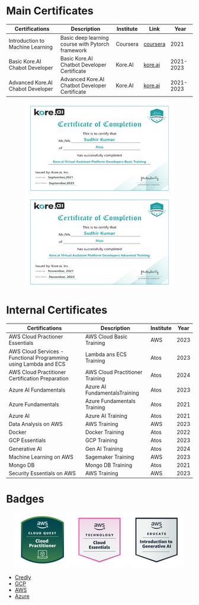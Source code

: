 # Main Certificates
| Certifications | Description| Institute | Link | Year|
| ------ | ------ | ------ | ------ | ----- |
| Introduction to Machine Learning | Basic deep learning course with Pytorch framework |Coursera |  [coursera](https://coursera.org/share/228c6d30d86349bab114fb499cea4370)| 2021 |
| Basic Kore.AI Chabot Developer | Basic Kore.AI Chatbot Developer Certificate | Kore.AI |  [kore.ai](https://github.com/sudhirln92/data-science-courses/blob/master/Certifications/Kore.AI-Basic-Training-2021.jpg)| 2021-2023 |
| Advanced Kore.AI Chabot Developer | Advanced Kore.AI Chatbot Developer Certificate | Kore.AI |  [kore.ai](https://github.com/sudhirln92/data-science-courses/blob/master/Certifications/Kore.AI-Adavanced-Training-2021.jpg)| 2021-2023 |

<p align="center">
    <img src="https://github.com/sudhirln92/data-science-courses/blob/master/Certifications/Kore.AI-Basic-Training-2021.jpg?raw=true" alt="Kore.AI" width="400" height="250"/>
    <img src="https://github.com/sudhirln92/data-science-courses/blob/master/Certifications/Kore.AI-Adavanced-Training-2021.jpg?raw=true" alt="Kore.AI" width="400" height="250"/>
</p>

# Internal Certificates
| Certifications | Description| Institute | Year|
| ------ | ------ | ------ |----- |
| AWS Cloud Practioner Essentials | AWS Cloud Basic Training | AWS | 2023 |
| AWS Cloud Services - Functional Programming using Lambda and ECS | Lambda ans ECS Training | Atos| 2023 |
| AWS Cloud Practitioner Certification Preparation | AWS Cloud Practitioner Training | Atos | 2024 |
| Azure AI Fundamentals | Azure AI FundamentalsTraining | Atos | 2023 |
| Azure Fundamentals | Azure Fundamentals Training | Atos | 2021 |
| Azure AI | Azure AI Training | Atos | 2021 |
| Data Analysis on AWS | AWS Training | AWS | 2023 |
| Docker | Docker Training | Atos | 2022 |
| GCP Essentials | GCP Training | Atos | 2023 |
| Generative AI | Gen AI Training | Atos | 2024 |
| Machine Learning on AWS | Sagemaker Training | AWS | 2023 |
| Mongo DB | Mongo DB Training | Atos | 2021 |
| Security Essentials on AWS | AWS Training | AWS | 2023 |

# Badges
<p align="center">
    <img src="https://github.com/sudhirln92/data-science-courses/blob/master/Certifications/aws-cloud-quest-cloud-practitioner.png?raw=true" alt="AWS Cloud Quest" width="150" height="150"/>
    <img src="https://github.com/sudhirln92/data-science-courses/blob/master/Certifications/aws-knowledge-cloud-essentials.png?raw=true" alt="AWS Cloud Quest" width="150" height="150"/>
    <img src="https://github.com/sudhirln92/data-science-courses/blob/master/Certifications/aws-educate-introduction-to-generative-ai.png?raw=true" alt="AWS Cloud Quest" width="150" height="150"/>
</p>

* [Credly](https://www.credly.com/users/sudhirln92)
* [GCP](https://www.cloudskillsboost.google/public_profiles/f6562b3c-e66c-4321-bd35-0dcc49af8956)
* [AWS]()
* [Azure]()
